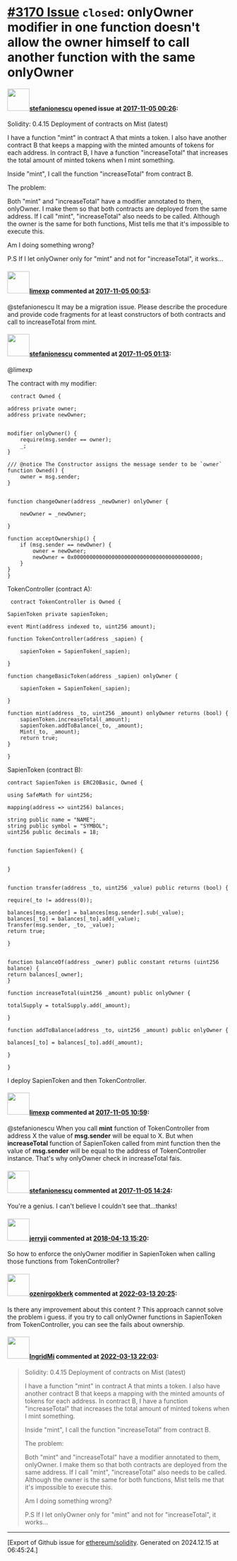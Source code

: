# [\#3170 Issue](https://github.com/ethereum/solidity/issues/3170) `closed`: onlyOwner modifier in one function doesn't allow the owner himself to call another function with the same onlyOwner

#### <img src="https://avatars.githubusercontent.com/u/15263515?u=934f797165db5a178eee5956585056fce03d83ac&v=4" width="50">[stefanionescu](https://github.com/stefanionescu) opened issue at [2017-11-05 00:26](https://github.com/ethereum/solidity/issues/3170):

Solidity: 0.4.15
Deployment of contracts on Mist (latest)

I have a function "mint" in contract A that mints a token. I also have another contract B that keeps a mapping with the minted amounts of tokens for each address. In contract B, I have a function "increaseTotal" that increases the total amount of minted tokens when I mint something.

Inside "mint", I call the function "increaseTotal" from contract B. 

The problem:

Both "mint" and "increaseTotal" have a modifier annotated to them, onlyOwner. I make them so that both contracts are deployed from the same address. If I call "mint", "increaseTotal" also needs to be called. Although the owner is the same for both functions, Mist tells me that it's impossible to execute this.

Am I doing something wrong?

P.S If I let onlyOwner only for "mint" and not for "increaseTotal", it works...

#### <img src="https://avatars.githubusercontent.com/u/19608867?v=4" width="50">[limexp](https://github.com/limexp) commented at [2017-11-05 00:53](https://github.com/ethereum/solidity/issues/3170#issuecomment-341941079):

@stefanionescu 
It may be a migration issue. Please describe the procedure and provide code fragments for at least constructors of both contracts and call to increaseTotal from mint.

#### <img src="https://avatars.githubusercontent.com/u/15263515?u=934f797165db5a178eee5956585056fce03d83ac&v=4" width="50">[stefanionescu](https://github.com/stefanionescu) commented at [2017-11-05 01:13](https://github.com/ethereum/solidity/issues/3170#issuecomment-341941806):

@limexp 

The contract with my modifier:

     contract Owned {

    address private owner;
    address private newOwner;

   
    modifier onlyOwner() {
        require(msg.sender == owner);
        _;
    }

    /// @notice The Constructor assigns the message sender to be `owner`
    function Owned() {
        owner = msg.sender;
    }


    function changeOwner(address _newOwner) onlyOwner {

        newOwner = _newOwner;

    }

    function acceptOwnership() {
        if (msg.sender == newOwner) {
            owner = newOwner;
            newOwner = 0x0000000000000000000000000000000000000000;
        }
    }
    }

TokenController (contract A):

     contract TokenController is Owned {

    SapienToken private sapienToken;

    event Mint(address indexed to, uint256 amount);

    function TokenController(address _sapien) {

        sapienToken = SapienToken(_sapien);
    
    }

    function changeBasicToken(address _sapien) onlyOwner {

        sapienToken = SapienToken(_sapien);

    }

    function mint(address _to, uint256 _amount) onlyOwner returns (bool) {
        sapienToken.increaseTotal(_amount);
        sapienToken.addToBalance(_to, _amount);
        Mint(_to, _amount);
        return true;
    }

    }

SapienToken (contract B):

    contract SapienToken is ERC20Basic, Owned {
  
    using SafeMath for uint256;

    mapping(address => uint256) balances;

    string public name = "NAME";
    string public symbol = "SYMBOL";
    uint256 public decimals = 18;


    function SapienToken() {


    }


    function transfer(address _to, uint256 _value) public returns (bool) {
    
    require(_to != address(0));

    balances[msg.sender] = balances[msg.sender].sub(_value);
    balances[_to] = balances[_to].add(_value);
    Transfer(msg.sender, _to, _value);
    return true;

    }

  
    function balanceOf(address _owner) public constant returns (uint256 balance) {
    return balances[_owner];
    }

    function increaseTotal(uint256 _amount) public onlyOwner {

    totalSupply = totalSupply.add(_amount);

    }

    function addToBalance(address _to, uint256 _amount) public onlyOwner {

    balances[_to] = balances[_to].add(_amount);

    }

    }

I deploy SapienToken and then TokenController.

#### <img src="https://avatars.githubusercontent.com/u/19608867?v=4" width="50">[limexp](https://github.com/limexp) commented at [2017-11-05 10:59](https://github.com/ethereum/solidity/issues/3170#issuecomment-341964492):

@stefanionescu 
When you call **mint** function of TokenController from address X the value of **msg.sender** will be equal to X.
But when **increaseTotal** function of SapienToken called from mint function then the value of **msg.sender** will be equal to the address of TokenController instance. That's why onlyOwner check in increaseTotal fais.

#### <img src="https://avatars.githubusercontent.com/u/15263515?u=934f797165db5a178eee5956585056fce03d83ac&v=4" width="50">[stefanionescu](https://github.com/stefanionescu) commented at [2017-11-05 14:24](https://github.com/ethereum/solidity/issues/3170#issuecomment-341976844):

You're a genius. I can't believe I couldn't see that...thanks!

#### <img src="https://avatars.githubusercontent.com/u/83122?u=ed12c9833d736cb4cb341d89e1fd4196460d206a&v=4" width="50">[jerryji](https://github.com/jerryji) commented at [2018-04-13 15:20](https://github.com/ethereum/solidity/issues/3170#issuecomment-381169716):

So how to enforce the onlyOwner modifier in SapienToken when calling those functions from TokenController?

#### <img src="https://avatars.githubusercontent.com/u/55881181?u=d338b1ee68e1a9f3cf1aae4858938d5d780cc18a&v=4" width="50">[ozenirgokberk](https://github.com/ozenirgokberk) commented at [2022-03-13 20:25](https://github.com/ethereum/solidity/issues/3170#issuecomment-1066175655):

Is there any improvement about this content ? This approach cannot solve the problem i guess. if you try to call onlyOwner functions in SapienToken from TokenController, you can see the fails about ownership.

#### <img src="https://avatars.githubusercontent.com/u/88968424?u=178757cec9fd13d9a7f04d8bb9a0524ea5f97d55&v=4" width="50">[IngridMi](https://github.com/IngridMi) commented at [2022-03-13 22:03](https://github.com/ethereum/solidity/issues/3170#issuecomment-1066190796):

> Solidity: 0.4.15 Deployment of contracts on Mist (latest)
> 
> I have a function "mint" in contract A that mints a token. I also have another contract B that keeps a mapping with the minted amounts of tokens for each address. In contract B, I have a function "increaseTotal" that increases the total amount of minted tokens when I mint something.
> 
> Inside "mint", I call the function "increaseTotal" from contract B.
> 
> The problem:
> 
> Both "mint" and "increaseTotal" have a modifier annotated to them, onlyOwner. I make them so that both contracts are deployed from the same address. If I call "mint", "increaseTotal" also needs to be called. Although the owner is the same for both functions, Mist tells me that it's impossible to execute this.
> 
> Am I doing something wrong?
> 
> P.S If I let onlyOwner only for "mint" and not for "increaseTotal", it works...


-------------------------------------------------------------------------------



[Export of Github issue for [ethereum/solidity](https://github.com/ethereum/solidity). Generated on 2024.12.15 at 06:45:24.]
